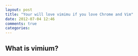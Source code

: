 ```yaml
---
layout: post
title: "Your will love vimimu if you love Chrome and Vim"
date: 2012-07-04 12:46
comments: true
categories: 
---
```

## What is vimium?

